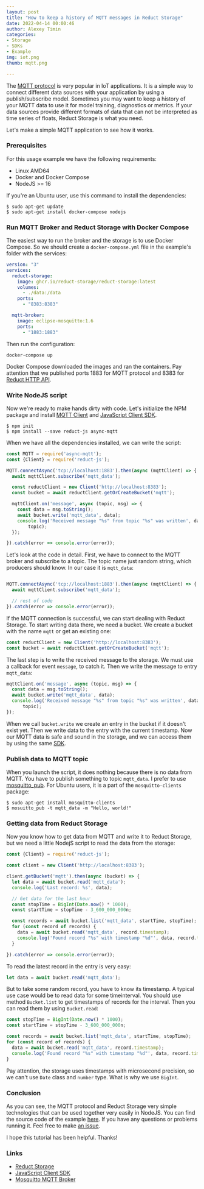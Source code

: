 ```yaml
---
layout: post
title: "How to keep a history of MQTT messages in Reduct Storage"
date: 2022-04-14 00:00:46
author: Alexey Timin
categories:
- Storage
- SDKs
- Example
img: iot.png
thumb: mqtt.png

---
```


The [MQTT protocol][4] is very popular in IoT applications. It is a simple way to connect different data sources
with your application by using a publish/subscribe model. Sometimes you may want to keep a history of your MQTT data to
use
it for model training, diagnostics or metrics. If your data sources provide different formats of data that can
not be interpreted as time series of floats, Reduct Storage is what you need.

Let's make a simple MQTT application to see how it works.

<!--more-->

### Prerequisites

For this usage example we have the following requirements:

* Linux AMD64
* Docker and Docker Compose
* NodeJS >= 16

If you're an Ubuntu user, use this command to install the dependencies:

```
$ sudo apt-get update
$ sudo apt-get install docker-compose nodejs
```

### Run MQTT Broker and Reduct Storage with Docker Compose

The easiest way to run the broker and the storage is to use Docker Compose. So we should create a `docker-compose.yml`
file in the example's folder with the services:

```yaml
version: "3"
services:
  reduct-storage:
    image: ghcr.io/reduct-storage/reduct-storage:latest
    volumes:
      - ./data:/data
    ports:
      - "8383:8383"

  mqtt-broker:
    image: eclipse-mosquitto:1.6
    ports:
      - "1883:1883"
```

Then run the configuration:

```
docker-compose up
```

Docker Compose downloaded the images and ran the containers. Pay attention that we published ports 1883 for MQTT
protocol and 8383 for [Reduct HTTP API](https://docs.reduct-storage.dev/http-api).

### Write NodeJS script

Now we're ready to make hands dirty with code. Let's initialize the NPM package and
install [MQTT Client](https://www.npmjs.com/package/async-mqtt) and
[JavaScript Client SDK](https://www.npmjs.com/package/reduct-js).

```
$ npm init
$ npm install --save reduct-js async-mqtt 
```

When we have all the dependencies installed, we can write the script:

```javascript
const MQTT = require('async-mqtt');
const {Client} = require('reduct-js');

MQTT.connectAsync('tcp://localhost:1883').then(async (mqttClient) => {
  await mqttClient.subscribe('mqtt_data');

  const reductClient = new Client('http://localhost:8383');
  const bucket = await reductClient.getOrCreateBucket('mqtt');

  mqttClient.on('message', async (topic, msg) => {
    const data = msg.toString();
    await bucket.write('mqtt_data', data);
    console.log('Received message "%s" from topic "%s" was written', data,
        topic);
  });

}).catch(error => console.error(error));
```

Let's look at the code in detail. First, we have to connect to the MQTT broker
and subscribe to a topic. The topic name just random string, which producers should know.
In our case it is `mqtt_data`:

```javascript

MQTT.connectAsync('tcp://localhost:1883').then(async (mqttClient) => {
  await mqttClient.subscribe('mqtt_data');

  // rest of code
}).catch(error => console.error(error));
```

If the MQTT connection is successful, we can start dealing with Reduct Storage.
To start writing data there, we need a bucket. We create a bucket with the name `mqtt` or
get an existing one:

```javascript
const reductClient = new Client('http://localhost:8383');
const bucket = await reductClient.getOrCreateBucket('mqtt');
```

The last step is to write the received message to the storage. We must use a callback
for event `message`, to catch it. Then we write the message to entry `mqtt_data`:

```javascript
mqttClient.on('message', async (topic, msg) => {
  const data = msg.toString();
  await bucket.write('mqtt_data', data);
  console.log('Received message "%s" from topic "%s" was written', data,
      topic);
});
```

When we call `bucket.write` we create an entry in the bucket if it doesn't exist yet.
Then we write data to the entry with the current timestamp.
Now our MQTT data is safe and sound in the storage, and we can access them by using
the same [SDK][2].

### Publish data to MQTT topic

When you launch the script, it does nothing because there is no data from MQTT. You have to publish something to topic
`mqtt_data`. I prefer to use [mosquitto_pub](https://mosquitto.org/man/mosquitto_pub-1.html). For Ubuntu users, it is a
part of the `mosquitto-clients` package:

```
$ sudo apt-get install mosquitto-clients
$ mosuitto_pub -t mqtt_data -m "Hello, world!"
```

### Getting data from Reduct Storage

Now you know how to get data from MQTT and write it to Reduct Storage, but we need a little NodejS script to read
the data from the storage:

```javascript
const {Client} = require('reduct-js');

const client = new Client('http://localhost:8383');

client.getBucket('mqtt').then(async (bucket) => {
  let data = await bucket.read('mqtt_data');
  console.log('Last record: %s', data);

  // Get data for the last hour
  const stopTime = BigInt(Date.now() * 1000);
  const startTime = stopTime - 3_600_000_000n;

  const records = await bucket.list('mqtt_data', startTime, stopTime);
  for (const record of records) {
    data = await bucket.read('mqtt_data', record.timestamp);
    console.log('Found record "%s" with timestamp "%d"', data, record.timestamp);
  }

}).catch(error => console.error(error));

```

To read the latest record in the entry is very easy:

```javascript
let data = await bucket.read('mqtt_data');
```

But to take some random record, you have to know its timestamp. A typical use case would be to read data for some
timeinterval. You should use method `Bucket.list` to get timestamps of records for the interval. Then you can
read them by using `Bucket.read`:

```javascript
const stopTime = BigInt(Date.now() * 1000);
const startTime = stopTime - 3_600_000_000n;

const records = await bucket.list('mqtt_data', startTime, stopTime);
for (const record of records) {
  data = await bucket.read('mqtt_data', record.timestamp);
  console.log('Found record "%s" with timestamp "%d"', data, record.timestamp);
}
```

Pay attention, the storage uses timestamps with microsecond precision, so we can't use `Date` class and `number` type.
What is why we use `BigInt`.

### Conclusion

As you can see, the MQTT protocol and Reduct Storage very simple technologies that can be used together very easily in NodeJS.
You can find the source code of the example [here](https://github.com/reduct-storage/reduct-mqtt-example). If you have any
questions or problems running it. Feel free to make [an issue](https://github.com/reduct-storage/reduct-js/issues/new).

I hope this tutorial has been helpful. Thanks!

### Links

* [Reduct Storage][1]
* [JavaScript Client SDK][2]
* [Mosquitto MQTT Broker][3]

[1]:https://docs.reduct-storage.dev
[2]:https://reduct-js.readthedocs.io/en/latest/
[3]:https://mosquitto.org/
[4]:https://mqtt.org/
